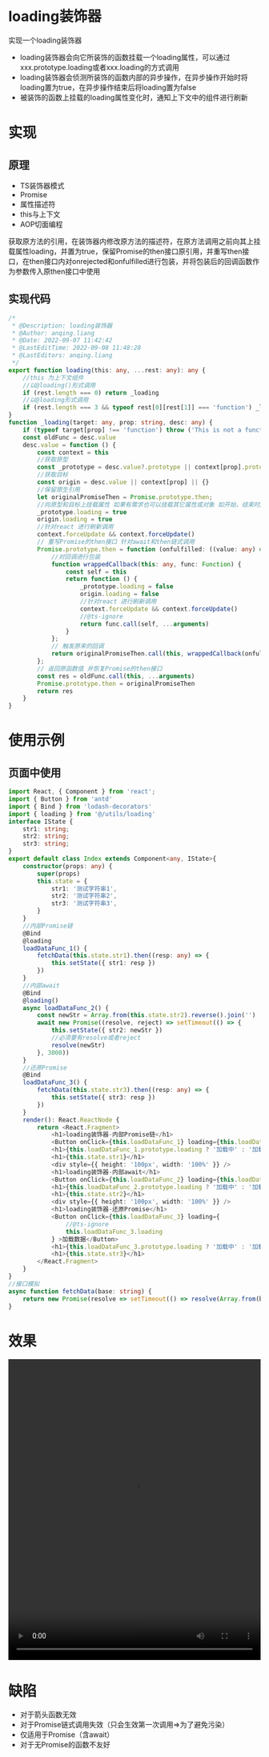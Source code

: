 # loading装饰器

实现一个loading装饰器

+   loading装饰器会向它所装饰的函数挂载一个loading属性，可以通过xxx.prototype.loading或者xxx.loading的方式调用
+   loading装饰器会侦测所装饰的函数内部的异步操作，在异步操作开始时将loading置为true，在异步操作结束后将loading置为false
+   被装饰的函数上挂载的loading属性变化时，通知上下文中的组件进行刷新

# 实现

## 原理

+   TS装饰器模式
+   Promise
+   属性描述符
+   this与上下文
+   AOP切面编程

获取原方法的引用，在装饰器内修改原方法的描述符，在原方法调用之前向其上挂载属性loading，并置为true，保留Promise的then接口原引用，并重写then接口，在then接口内对onrejected和onfulfilled进行包装，并将包装后的回调函数作为参数传入原then接口中使用

## 实现代码

```typescript
/*
 * @Description: loading装饰器
 * @Author: anqing.liang
 * @Date: 2022-09-07 11:42:42
 * @LastEditTime: 2022-09-08 11:48:28
 * @LastEditors: anqing.liang
 */
export function loading(this: any, ...rest: any): any {
    //this 为上下文组件
    //以@loading()形式调用
    if (rest.length === 0) return _loading
    //以@loading形式调用
    if (rest.length === 3 && typeof rest[0][rest[1]] === 'function') _loading.call(this, rest[0], rest[1], rest[2])
}
function _loading(target: any, prop: string, desc: any) {
    if (typeof target[prop] !== 'function') throw ('This is not a function')
    const oldFunc = desc.value
    desc.value = function () {
        const context = this
        //获取原型
        const _prototype = desc.value?.prototype || context[prop].prototype || {}
        //获取目标
        const origin = desc.value || context[prop] || {}
        //保留原生引用
        let originalPromiseThen = Promise.prototype.then;
        //向原型和目标上挂载属性 如果有需求也可以挂载其它属性或对象 如开始，结束时间，运行时长等进行埋点
        _prototype.loading = true
        origin.loading = true
        //针对react 进行刷新调用
        context.forceUpdate && context.forceUpdate()
        // 重写Promise的then接口 针对await和then链式调用
        Promise.prototype.then = function (onfulfilled: ((value: any) => any), onrejected: ((value: any) => any)): Promise<any> {
            //对回调进行包装
            function wrappedCallback(this: any, func: Function) {
                const self = this
                return function () {
                    _prototype.loading = false
                    origin.loading = false
                    //针对react 进行刷新调用
                    context.forceUpdate && context.forceUpdate()
                    //@ts-ignore
                    return func.call(self, ...arguments)
                }
            };
            // 触发原来的回调
            return originalPromiseThen.call(this, wrappedCallback(onfulfilled), wrappedCallback(onrejected));
        };
        // 返回原函数值 并恢复Promise的then接口
        const res = oldFunc.call(this, ...arguments)
        Promise.prototype.then = originalPromiseThen
        return res
    }
}
```



# 使用示例

## 页面中使用

```typescript
import React, { Component } from 'react';
import { Button } from 'antd'
import { Bind } from 'lodash-decorators'
import { loading } from '@/utils/loading'
interface IState {
    str1: string;
    str2: string;
    str3: string;
}
export default class Index extends Component<any, IState>{
    constructor(props: any) {
        super(props)
        this.state = {
            str1: '测试字符串1',
            str2: '测试字符串2',
            str3: '测试字符串3',
        }
    }
	//内部Promise链
    @Bind
    @loading
    loadDataFunc_1() {
        fetchData(this.state.str1).then((resp: any) => {
            this.setState({ str1: resp })
        })
    }
    //内部await
    @Bind
    @loading()
    async loadDataFunc_2() {
        const newStr = Array.from(this.state.str2).reverse().join('')
        await new Promise((resolve, reject) => setTimeout(() => {
            this.setState({ str2: newStr })
            //必须要有resolve或者reject
            resolve(newStr)
        }, 3000))
    }
    //还原Promise
    @Bind
    loadDataFunc_3() {
        fetchData(this.state.str3).then((resp: any) => {
            this.setState({ str3: resp })
        })
    }
    render(): React.ReactNode {
        return <React.Fragment>
            <h1>loading装饰器-内部Promise链</h1>
            <Button onClick={this.loadDataFunc_1} loading={this.loadDataFunc_1.prototype.loading} >加载数据</Button>
            <h1>{this.loadDataFunc_1.prototype.loading ? '加载中' : '加载完成'}</h1>
            <h1>{this.state.str1}</h1>
            <div style={{ height: '100px', width: '100%' }} />
            <h1>loading装饰器-内部await</h1>
            <Button onClick={this.loadDataFunc_2} loading={this.loadDataFunc_2.prototype.loading} >加载数据</Button>
            <h1>{this.loadDataFunc_2.prototype.loading ? '加载中' : '加载完成'}</h1>
            <h1>{this.state.str2}</h1>
            <div style={{ height: '100px', width: '100%' }} />
            <h1>loading装饰器-还原Promise</h1>
            <Button onClick={this.loadDataFunc_3} loading={
                //@ts-ignore
                this.loadDataFunc_3.loading
            } >加载数据</Button>
            <h1>{this.loadDataFunc_3.prototype.loading ? '加载中' : '加载完成'}</h1>
            <h1>{this.state.str3}</h1>
        </React.Fragment>
    }
}
//接口模拟
async function fetchData(base: string) {
    return new Promise(resolve => setTimeout(() => resolve(Array.from(base).reverse().join('')), 3000))
}
```



# 效果



<video width="100%" height="600" controls autoplay>
  <source src="https://pic-1255740060.cos.ap-shanghai.myqcloud.com/MarkDown/img/20220907174223.mp4" type="video/mp4">
</video>

# 缺陷

+   对于箭头函数无效
+   对于Promise链式调用失效（只会生效第一次调用=>为了避免污染）
+   仅适用于Promise（含await）
+   对于无Promise的函数不友好